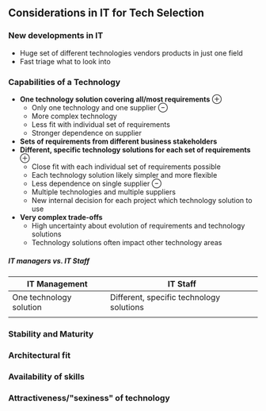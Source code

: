 ## Considerations in IT for Tech Selection
### New developments in IT
- Huge set of different technologies vendors products in just one field
- Fast triage what to look into
### Capabilities of a Technology
- **One technology solution covering all/most requirements**
	⊕ 
	- Only one technology and one supplier
	⊖
	- More complex technology
	- Less fit with individual set of requirements
	- Stronger dependence on supplier
- **Sets of requirements from different business stakeholders**
- **Different, specific technology solutions for each set of requirements**
	⊕
	- Close fit with each individual set of requirements possible
	- Each technology solution likely simpler and more flexible
	- Less dependence on single supplier
	⊖
	- Multiple technologies and multiple suppliers
	- New internal decision for each project which technology solution to use
- **Very complex trade-offs**
	- High uncertainty about evolution of requirements and technology solutions
	- Technology solutions often impact other technology areas

##### IT managers vs. IT Staff
| IT Management           | IT Staff                                 |
| ----------------------- | ---------------------------------------- |
| One technology solution | Different, specific technology solutions |
|                         |                                          |

### Stability and Maturity
### Architectural fit
### Availability of skills
### Attractiveness/"sexiness" of technology


